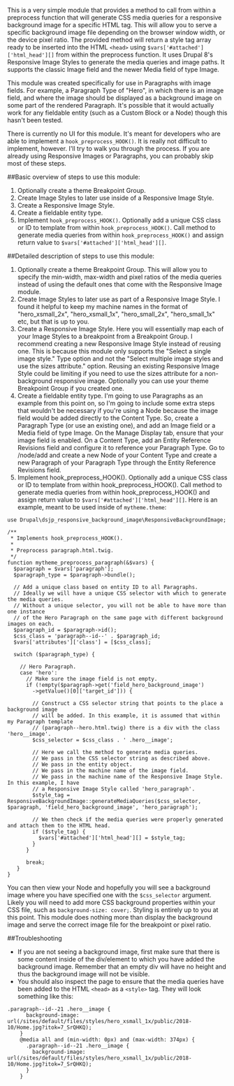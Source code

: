 This is a very simple module that provides a method to call from within a preprocess function that will generate CSS media queries for a responsive background image for a specific HTML tag. This will allow you to serve a specific background image file depending on the browser window width, or the device pixel ratio. The provided method will return a style tag array ready to be inserted into the HTML `<head>` using `$vars['#attached']['html_head'][]` from within the preprocess function. It uses Drupal 8's Responsive Image Styles to generate the media queries and image paths. It supports the classic Image field and the newer Media field of type Image.

This module was created specifically for use in Paragraphs with image fields. For example, a Paragraph Type of "Hero", in which there is an image field, and where the image should be displayed as a background image on some part of the rendered Paragraph. It's possible that it would actually work for any fieldable entity (such as a Custom Block or a Node) though this hasn't been tested.

There is currently no UI for this module. It's meant for developers who are able to implement a `hook_preprocess_HOOK()`. It is really not difficult to implement, however. I'll try to walk you through the process. If you are already using Responsive Images or Paragraphs, you can probably skip most of these steps.

##Basic overview of steps to use this module:

1. Optionally create a theme Breakpoint Group.
2. Create Image Styles to later use inside of a Responsive Image Style.
3. Create a Responsive Image Style.
4. Create a fieldable entity type.
5. Implement `hook_preprocess_HOOK()`. Optionally add a unique CSS class or ID to template from within `hook_preprocess_HOOK()`. Call method to generate media queries from within `hook_preprocess_HOOK()` and assign return value to `$vars['#attached']['html_head'][]`.

##Detailed description of steps to use this module:

1. Optionally create a theme Breakpoint Group. This will allow you to specify the min-width, max-width and pixel ratios of the media queries instead of using the default ones that come with the Responsive Image module.
2. Create Image Styles to later use as part of a Responsive Image Style. I found it helpful to keep my machine names in the format of "hero_xsmall_2x", "hero_xsmall_1x", "hero_small_2x", "hero_small_1x" etc, but that is up to you.
3. Create a Responsive Image Style. Here you will essentially map each of your Image Styles to a breakpoint from a Breakpoint Group.  I recommend creating a new Responsive Image Style instead of reusing one. This is because this module only supports the "Select a single image style." Type option and not the "Select multiple image styles and use the sizes attribute." option. Reusing an existing Responsive Image Style could be limiting if you need to use the sizes attribute for a non-background responsive image. Optionally you can use your theme Breakpoint Group if you created one.
4. Create a fieldable entity type. I'm going to use Paragraphs as an example from this point on, so I'm going to include some extra steps that wouldn't be necessary if you're using a Node because the image field would be added directly to the Content Type. So, create a Paragraph Type (or use an existing one), and add an Image field or a Media field of type Image. On the Manage Display tab, ensure that your image field is enabled. On a Content Type, add an Entity Reference Revisions field and configure it to reference your Paragraph Type. Go to /node/add and create a new Node of your Content Type and create a new Paragraph of your Paragraph Type through the Entity Reference Revisions field.
5. Implement hook_preprocess_HOOK(). Optionally add a unique CSS class or ID to template from within hook_preprocess_HOOK(). Call method to generate media queries from within hook_preprocess_HOOK() and assign return value to `$vars['#attached']['html_head'][]`. Here is an example, meant to be used inside of `mytheme.theme`:

```
use Drupal\dsjp_responsive_background_image\ResponsiveBackgroundImage;

/**
 * Implements hook_preprocess_HOOK().
 *
 * Preprocess paragraph.html.twig.
 */
function mytheme_preprocess_paragraph(&$vars) {
  $paragraph = $vars['paragraph'];
  $paragraph_type = $paragraph->bundle();

  // Add a unique class based on entity ID to all Paragraphs.
  // Ideally we will have a unique CSS selector with which to generate the media queries.
  // Without a unique selector, you will not be able to have more than one instance
  // of the Hero Paragraph on the same page with different background images on each.
  $paragraph_id = $paragraph->id();
  $css_class = 'paragraph--id--' . $paragraph_id;
  $vars['attributes']['class'] = [$css_class];

  switch ($paragraph_type) {

    // Hero Paragraph.
    case 'hero':
      // Make sure the image field is not empty.
      if (!empty($paragraph->get('field_hero_background_image')
        ->getValue()[0]['target_id'])) {
        
        // Construct a CSS selector string that points to the place a background image
        // will be added. In this example, it is assumed that within my Paragraph template 
        // (paragraph--hero.html.twig) there is a div with the class 'hero__image'.
        $css_selector = $css_class . ' .hero__image';

        // Here we call the method to generate media queries.
        // We pass in the CSS selector string as described above.
        // We pass in the entity object.
        // We pass in the machine name of the image field.
        // We pass in the machine name of the Responsive Image Style. In this example, I have
        // a Responsive Image Style called 'hero_paragraph'.
        $style_tag = ResponsiveBackgroundImage::generateMediaQueries($css_selector, $paragraph, 'field_hero_background_image', 'hero_paragraph');

        // We then check if the media queries were properly generated and attach them to the HTML head.
        if ($style_tag) {
          $vars['#attached']['html_head'][] = $style_tag;
        }
      }

      break;
   }
}
```


You can then view your Node and hopefully you will see a background image where you have specified one with the `$css_selector` argument. Likely you will need to add more CSS background properties within your CSS file, such as `background-size: cover;`. Styling is entirely up to you at this point. This module does nothing more than display the background image and serve the correct image file for the breakpoint or pixel ratio.

##Troubleshooting
* If you are not seeing a background image, first make sure that there is some content inside of the div/element to which you have added the background image. Remember that an empty div will have no height and thus the background image will not be visible.
* You should also inspect the page to ensure that the media queries have been added to the HTML `<head>` as a `<style>` tag. They will look something like this:
```
.paragraph--id--21 .hero__image {
      background-image: url(/sites/default/files/styles/hero_xsmall_1x/public/2018-10/Home.jpg?itok=7_SrQHKQ);
    }
    @media all and (min-width: 0px) and (max-width: 374px) {
      .paragraph--id--21 .hero__image { 
        background-image: url(/sites/default/files/styles/hero_xsmall_1x/public/2018-10/Home.jpg?itok=7_SrQHKQ); 
      }
    }
```
